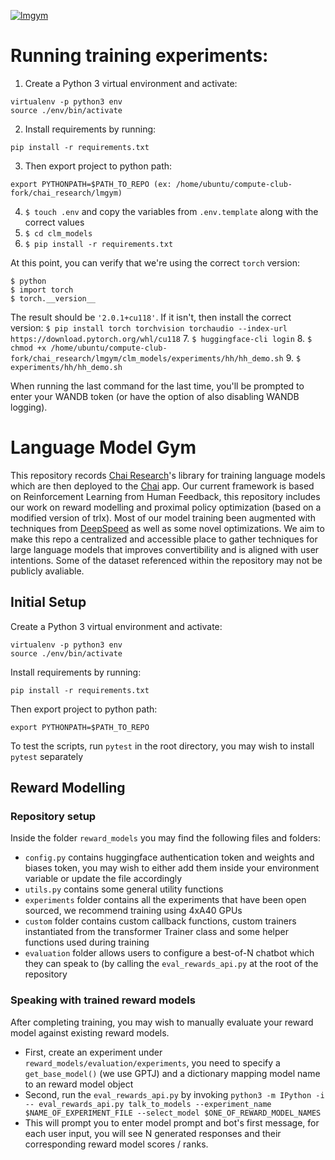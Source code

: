 [![lmgym](https://github.com/chai-nexus/lmgym/actions/workflows/lmgym.yaml/badge.svg)](https://github.com/chai-nexus/lmgym/actions/workflows/lmgym.yaml)


# Running training experiments:
1. Create a Python 3 virtual environment and activate:
```
virtualenv -p python3 env
source ./env/bin/activate
```

2. Install requirements by running:
```
pip install -r requirements.txt
```

3. Then export project to python path:
```
export PYTHONPATH=$PATH_TO_REPO (ex: /home/ubuntu/compute-club-fork/chai_research/lmgym)
```

4. `$ touch .env` and copy the variables from `.env.template` along with the correct values
5. `$ cd clm_models`
6. `$ pip install -r requirements.txt`

At this point, you can verify that we're using the correct `torch` version:
```
$ python
$ import torch
$ torch.__version__
```

The result should be `'2.0.1+cu118'`. If it isn't, then install the correct version: `$ pip install torch torchvision torchaudio --index-url https://download.pytorch.org/whl/cu118`
7. `$ huggingface-cli login`
8. `$ chmod +x /home/ubuntu/compute-club-fork/chai_research/lmgym/clm_models/experiments/hh/hh_demo.sh`
9. `$ experiments/hh/hh_demo.sh` 

When running the last command for the last time, you'll be prompted to enter your WANDB token (or have the option of also disabling WANDB logging).


# Language Model Gym
This repository records [Chai Research](https://www.chai-research.com)'s
library for training language models which are then deployed to the
[Chai](https://apps.apple.com/us/app/chai-chat-with-ai-bots/id1544750895) app.
Our current framework is based on Reinforcement Learning from Human Feedback,
this repository includes our work on reward modelling and proximal policy
optimization (based on a modified version of trlx). Most of our model training
been augmented with techniques from [DeepSpeed](https://www.deepspeed.ai) as
well as some novel optimizations. We aim to make this repo a centralized and
accessible place to gather techniques for large language models that improves
convertibility and is aligned with user intentions. Some of the dataset
referenced within the repository may not be publicly avaliable.

## Initial Setup
Create a Python 3 virtual environment and activate:
```
virtualenv -p python3 env
source ./env/bin/activate
```
Install requirements by running:
```
pip install -r requirements.txt
```
Then export project to python path:
```
export PYTHONPATH=$PATH_TO_REPO
```
To test the scripts, run `pytest` in the root directory, you may wish to
install `pytest` separately

## Reward Modelling
### Repository setup
Inside the folder `reward_models` you may find the following files and folders:
- `config.py` contains huggingface authentication token and weights and biases
  token, you may wish to either add them inside your environment variable or
  update the file accordingly
- `utils.py` contains some general utility functions
- `experiments` folder contains all the experiments that have been open
  sourced, we recommend training using 4xA40 GPUs
- `custom` folder contains custom callback functions, custom trainers
  instantiated from the transformer Trainer class and some helper functions
  used during training
- `evaluation` folder allows users to configure a best-of-N chatbot which they
  can speak to (by calling the `eval_rewards_api.py` at the root of the
  repository
### Speaking with trained reward models
After completing training, you may wish to manually evaluate your reward model
against existing reward models.
- First, create an experiment under `reward_models/evaluation/experiments`, you
  need to specify a `get_base_model()` (we use GPTJ) and a dictionary mapping
  model name to an reward model object
- Second, run the `eval_rewards_api.py` by invoking `python3 -m IPython -i --
  eval_rewards_api.py talk_to_models --experiment_name $NAME_OF_EXPERIMENT_FILE
  --select_model $ONE_OF_REWARD_MODEL_NAMES`
- This will prompt you to enter model prompt and bot's first message, for each
  user input, you will see N generated responses and their corresponding reward
  model scores / ranks.

